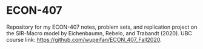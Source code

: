 # ECON-407

Repository for my ECON-407 notes, problem sets, and replication project on the SIR-Macro model by Eichenbaumn, Rebelo, and Trabandt (2020). UBC course link: https://github.com/wupeifan/ECON_407_Fall2020.
